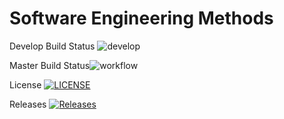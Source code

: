 # Software Engineering Methods
Develop Build Status ![develop](https://img.shields.io/github/actions/workflow/status/Jesh-The-Titan/sem/main.yml?branch=develop)


Master Build Status![workflow](https://github.com/Jesh-The-Titan/sem/actions/workflows/main.yml/badge.svg)

License [![LICENSE](https://img.shields.io/github/license/Jesh-The-Titan/sem.svg?style=flat-square)](https://github.com/Jesh-The-Titan/sem/blob/master/LICENSE)

Releases [![Releases](https://img.shields.io/github/release/Jesh-The-Titan/sem/all.svg?style=flat-square)](https://github.com/Jesh-The-Titan/sem/releases)






